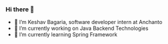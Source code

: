 ### Hi there 👋

<!--
**keshavvvvvv/keshavvvvvv** is a ✨ _special_ ✨ repository because its `README.md` (this file) appears on your GitHub profile.

Here are some ideas to get you started:
-->
- 🔭 I’m Keshav Bagaria, software developer intern at Anchanto
- 🌱 I’m currently working on Java Backend Technologies
- 👯 I’m currently learning Spring Framework


